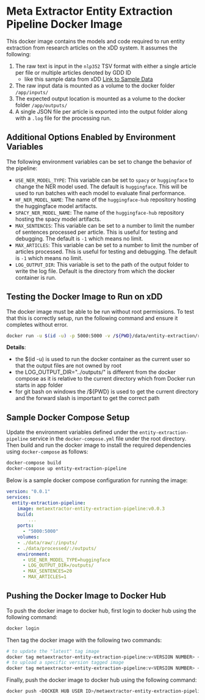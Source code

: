 # Meta Extractor Entity Extraction Pipeline Docker Image

This docker image contains the models and code required to run entity extraction from research articles on the xDD system. It assumes the following:
1. The raw text is input in the `nlp352` TSV format with either a single article per file or multiple articles denoted by GDD ID
   -  like this sample data from xDD [Link to Sample Data](https://github.com/UW-xDD/xdd-docker-recipe/tree/master/sample_data/nlp352)
2. The raw input data is mounted as a volume to the docker folder `/app/inputs/`
3. The expected output location is mounted as a volume to the docker folder `/app/outputs/`
4. A single JSON file per article is exported into the output folder along with a `.log` file for the processing run.

## Additional Options Enabled by Environment Variables

The following environment variables can be set to change the behavior of the pipeline:
- `USE_NER_MODEL_TYPE`: This variable can be set to `spacy` or `huggingface` to change the NER model used. The default is `huggingface`. This will be used to run batches with each model to evaluate final performance.
- `HF_NER_MODEL_NAME`: The name of the `huggingface-hub` repository hosting the huggingface model artifacts.
- `SPACY_NER_MODEL_NAME`: The name of the `huggingface-hub` repository hosting the spacy model artifacts.
- `MAX_SENTENCES`: This variable can be set to a number to limit the number of sentences processed per article. This is useful for testing and debugging. The default is `-1` which means no limit.
- `MAX_ARTICLES`: This variable can be set to a number to limit the number of articles processed. This is useful for testing and debugging. The default is `-1` which means no limit.
- `LOG_OUTPUT_DIR`: This variable is set to the path of the output folder to write the log file. Default is the directory from which the docker container is run.

## Testing the Docker Image to Run on xDD

The docker image must be able to be run without root permissions. To test that this is correctly setup, run the following command and ensure it completes without error.

```bash
docker run -u $(id -u) -p 5000:5000 -v /${PWD}/data/entity-extraction/raw/original_files/:/inputs/ -v /${PWD}/data/entity-extraction/processed/processed_articles/:/outputs/ --env LOG_OUTPUT_DIR="../outputs/" metaextractor-entity-extraction-pipeline:v0.0.3
```

**Details**:  
- the $(id -u) is used to run the docker container as the current user so that the output files are not owned by root  
- the LOG_OUTPUT_DIR="../outputs/" is different from the docker compose as it is relative to the current directory which from Docker run starts in app folder
- for git bash on windows the /${PWD} is used to get the current directory and the forward slash is important to get the correct path

## Sample Docker Compose Setup

Update the environment variables defined under the `entity-extraction-pipeline` service in the `docker-compose.yml` file under the root directory. Then build and run the docker image to install the required dependencies using `docker-compose` as follows:

```bash
docker-compose build
docker-compose up entity-extraction-pipeline
```

Below is a sample docker compose configuration for running the image:
```yaml
version: "0.0.1"
services:
  entity-extraction-pipeline:
    image: metaextractor-entity-extraction-pipeline:v0.0.3
    build: 
        ...
    ports:
      - "5000:5000"
    volumes:
    - ./data/raw/:/inputs/
    - ./data/processed/:/outputs/
    environment:
      - USE_NER_MODEL_TYPE=huggingface
      - LOG_OUTPUT_DIR=/outputs/
      - MAX_SENTENCES=20
      - MAX_ARTICLES=1
```

## Pushing the Docker Image to Docker Hub

To push the docker image to docker hub, first login to docker hub using the following command:

```bash
docker login
```

Then tag the docker image with the following two commands:

```bash
# to update the "latest" tag image
docker tag metaextractor-entity-extraction-pipeline:v<VERSION NUMBER> <DOCKER HUB USER ID>/metaextractor-entity-extraction-pipeline
# to upload a specific version tagged image
docker tag metaextractor-entity-extraction-pipeline:v<VERSION NUMBER> <DOCKER HUB USER ID>/metaextractor-entity-extraction-pipeline:v<VERSION NUMBER>
```

Finally, push the docker image to docker hub using the following command:

```bash
docker push <DOCKER HUB USER ID>/metaextractor-entity-extraction-pipeline
```
